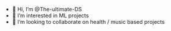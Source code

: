 - 👋 Hi, I’m @The-ultimate-DS
- 👀 I’m interested in ML projects
- 💞️ I’m looking to collaborate on health / music based projects
